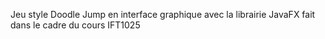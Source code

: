 Jeu style Doodle Jump en interface graphique avec la librairie
JavaFX fait dans le cadre du cours IFT1025 